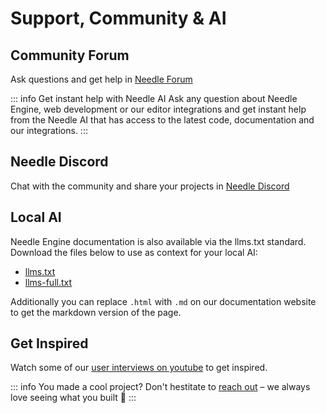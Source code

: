 # Support, Community & AI

## Community Forum

Ask questions and get help in [Needle Forum](https://forum.needle.tools)  

::: info Get instant help with Needle AI
Ask any question about Needle Engine, web development or our editor integrations and get instant help from the Needle AI that has access to the latest code, documentation and our integrations.
:::


## Needle Discord

Chat with the community and share your projects in [Needle Discord](https://discord.needle.tools/?utm_source=needle_docs&utm_content=content)


## Local AI

Needle Engine documentation is also available via the llms.txt standard.    
Download the files below to use as context for your local AI:

- [llms.txt](https://cloud.needle.tools/llms.txt)
- [llms-full.txt](https://cloud.needle.tools/llms-full.txt)

Additionally you can replace `.html` with `.md` on our documentation website to get the markdown version of the page.

## Get Inspired

Watch some of our [user interviews on youtube](https://www.youtube.com/playlist?list=PLJ4BaFFEGP1EOHCjYszc__d2yO7RkB-iw) to get inspired.

<video-embed src="https://www.youtube.com/watch?v=naPlw5aDJHs" />

<video-embed src="https://www.youtube.com/watch?v=1KKfct3Zpcw" />


<video-embed src="https://www.youtube.com/watch?v=gZuC40Alr88" />


<video-embed src="https://www.youtube.com/watch?v=F6_buCHZhWk" />



::: info You made a cool project?
Don't hestitate to [reach out](mailto:hi@needle.tools) – we always love seeing what you built 💚 
:::
